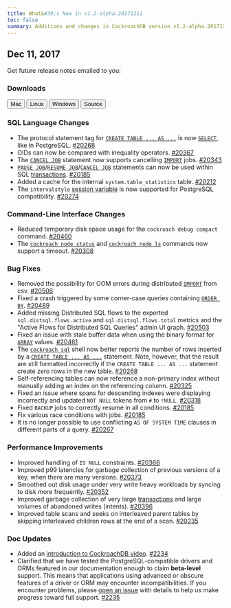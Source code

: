 ```yaml
---
title: What&#39;s New in v1.2-alpha.20171211
toc: false
summary: Additions and changes in CockroachDB version v1.2-alpha.20171211
---
```


## Dec 11, 2017

Get future release notes emailed to you:

<div class="hubspot-install-form install-form-1 clearfix">
    <script>
        hbspt.forms.create({
            css: '',
            cssClass: 'install-form',
            portalId: '1753393',
            formId: '39686297-81d2-45e7-a73f-55a596a8d5ff',
            formInstanceId: 1,
            target: '.install-form-1'
        });
    </script>
</div>

### Downloads

<div id="os-tabs" class="clearfix">
    <a href="https://binaries.cockroachdb.com/cockroach-v1.2-alpha.20171211.darwin-10.9-amd64.tgz"><button id="mac" data-eventcategory="mac-binary-release-notes">Mac</button></a>
    <a href="https://binaries.cockroachdb.com/cockroach-v1.2-alpha.20171211.linux-amd64.tgz"><button id="linux" data-eventcategory="linux-binary-release-notes">Linux</button></a>
    <a href="https://binaries.cockroachdb.com/cockroach-v1.2-alpha.20171211.windows-6.2-amd64.zip"><button id="windows" data-eventcategory="windows-binary-release-notes">Windows</button></a>
    <a href="https://binaries.cockroachdb.com/cockroach-v1.2-alpha.20171211.src.tgz"><button id="source" data-eventcategory="source-release-notes">Source</button></a>
</div>

### SQL Language Changes

- The protocol statement tag for [`CREATE TABLE ... AS ...`](../v1.2/create-table-as.html) is now [`SELECT`](../v1.2/select.html), like in PostgreSQL. [#20268](https://github.com/cockroachdb/cockroach/pull/20268)
- OIDs can now be compared with inequality operators. [#20367](https://github.com/cockroachdb/cockroach/pull/20367)
- The [`CANCEL JOB`](../v1.2/cancel-job.html) statement now supports cancelling [`IMPORT`](../v1.2/import.html) jobs. [#20343](https://github.com/cockroachdb/cockroach/pull/20343)
- [`PAUSE JOB`](../v1.2/pause-job.html)/[`RESUME JOB`](../v1.2/resume-job.html)/[`CANCEL JOB`](../v1.2/cancel-job.html) statements can now be used within SQL [transactions](../v1.2/transactions.html). [#20185](https://github.com/cockroachdb/cockroach/pull/20185)
- Added a cache for the internal `system.table_statistics` table. [#20212](https://github.com/cockroachdb/cockroach/pull/20212)
- The `intervalstyle` [session variable](../v1.2/set-vars.html) is now supported for PostgreSQL compatibility. [#20274](https://github.com/cockroachdb/cockroach/pull/20274)

### Command-Line Interface Changes

- Reduced temporary disk space usage for the `cockroach debug compact` command. [#20460](https://github.com/cockroachdb/cockroach/pull/20460)
- The [`cockroach node status`](../v1.2/view-node-details.html) and [`cockroach node ls`](../v1.2/view-node-details.html) commands now support a timeout. [#20308](https://github.com/cockroachdb/cockroach/pull/20308)

### Bug Fixes

- Removed the possibility for OOM errors during distributed [`IMPORT`](../v1.2/import.html) from csv. [#20506](https://github.com/cockroachdb/cockroach/pull/20506)
- Fixed a crash triggered by some corner-case queries containing [`ORDER BY`](../v1.2/select.html#sorting-retrieved-values). [#20489](https://github.com/cockroachdb/cockroach/pull/20489)
- Added missing Distributed SQL flows to the exported `sql.distsql.flows.active` and `sql.distsql.flows.total` metrics and the "Active Flows for Distributed SQL Queries" admin UI graph. [#20503](https://github.com/cockroachdb/cockroach/pull/20503)
- Fixed an issue with stale buffer data when using the binary format for [`ARRAY`](../v1.2/array.html) values. [#20461](https://github.com/cockroachdb/cockroach/pull/20461)
- The [`cockroach sql`](../v1.2/use-the-built-in-sql-client.html) shell now better reports the number of rows inserted by a [`CREATE TABLE ... AS ...`](../v1.2/create-table-as.html) statement. Note,  however, that the result are still formatted incorrectly if the `CREATE TABLE ... AS ...` statement create zero rows in the new table. [#20268](https://github.com/cockroachdb/cockroach/pull/20268)
- Self-referencing tables can now reference a non-primary index without manually adding an index on the referencing column. [#20325](https://github.com/cockroachdb/cockroach/pull/20325)
- Fixed an issue where spans for descending indexes were displaying incorrectly and updated `NOT NULL` tokens from `#` to `!NULL`. [#20318](https://github.com/cockroachdb/cockroach/pull/20318)
- Fixed `BACKUP` jobs to correctly resume in all conditions. [#20185](https://github.com/cockroachdb/cockroach/pull/20185)
- Fix various race conditions with jobs. [#20185](https://github.com/cockroachdb/cockroach/pull/20185)
- It is no longer possible to use conflicting `AS OF SYSTEM TIME` clauses in different parts of a query. [#20267](https://github.com/cockroachdb/cockroach/pull/20267)

### Performance Improvements

- Improved handling of `IS NULL` constraints. [#20366](https://github.com/cockroachdb/cockroach/pull/20366)
- Improved p99 latencies for garbage collection of previous versions of a key, when there are many versions. [#20373](https://github.com/cockroachdb/cockroach/pull/20373)
- Smoothed out disk usage under very write heavy workloads by syncing to disk more frequently. [#20352](https://github.com/cockroachdb/cockroach/pull/20352)
- Improved garbage collection of very large [transactions](../v1.2/transactions.html) and large volumes of abandoned writes (intents). [#20396](https://github.com/cockroachdb/cockroach/pull/20396)
- Improved table scans and seeks on interleaved parent tables by skipping interleaved children rows at the end of a scan. [#20235](https://github.com/cockroachdb/cockroach/pull/20235)

### Doc Updates

- Added an [introduction to CockroachDB video](../v1.2/). [#2234](https://github.com/cockroachdb/docs/pull/2234)
- Clarified that we have tested the PostgreSQL-compatible drivers and ORMs featured in our documentation enough to claim **beta-level** support. This means that applications using advanced or obscure features of a driver or ORM may encounter incompatibilities. If you encounter problems, please [open an issue](https://github.com/cockroachdb/cockroach/issues/new) with details to help us make progress toward full support. [#2235](https://github.com/cockroachdb/docs/pull/2235)
